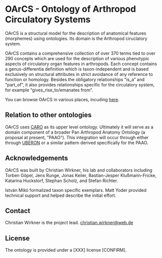 
OArCS - Ontology of Arthropod Circulatory Systems
=================================================

OArCS is a structural model for the description of anatomical features (morphemes) using ontologies. Its domain is the Arthropod ciruclatory system.

OArCS contains a comprehensive collection of over 370 terms tied to over 290 concepts which are used for the description of various phenotypic aspects of circulatory organ features in arthropods. Each concept contains a genus-differentia definition which is taxon-independent and is based exclusively on structural attributes in strict avoidance of any reference to function or homology. Besides the obligatory relationships “is_a” and “part_of”, it also provides relationships specific for the circulatory system, for example “gives_rise_to/emanates from”.

You can browse OArCS in various places, incuding [here][3].


Relation to other ontologies
----------------------------

OArCS uses [CARO][1] as its upper level ontology. Ultimately it will serve as a domain component of a broader Pan Arthropod Anatomy Ontology (a proposal at present, "PAAO").  This integration will occur through either through [UBERON][2] or a similar pattern derived specifically for the PAAO.


Acknowledgements
----------------

OArCS was built by Christian Wirkner, his lab and collaborators including Torben Göpel, Jens Runge, Jonas Keiler, Bastian-Jesper Klußmann-Fricke, Katarina Huckstorf, Stephan Scholz, and Stefan Richter.

István Mikó formalized taxon specific exemplars. Matt Yoder provided technical support and helped describe the initial effort.


Contact
-------

Christian Wirkner is the project lead.
christian.wirkner@web.de

License
-------

The ontology is provided under a [XXX] license [CONFIRM].

[1]: http://www.bioontology.org/wiki/index.php/CARO:Main_Page
[2]: http://uberon.org
[3]: http://oarcs.speciesfilegroup.org/

